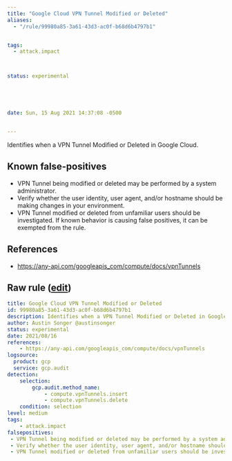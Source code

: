 ```yaml
---
title: "Google Cloud VPN Tunnel Modified or Deleted"
aliases:
  - "/rule/99980a85-3a61-43d3-ac0f-b68d6b4797b1"


tags:
  - attack.impact



status: experimental





date: Sun, 15 Aug 2021 14:37:08 -0500


---
```


Identifies when a VPN Tunnel Modified or Deleted in Google Cloud.

<!--more-->


## Known false-positives

* VPN Tunnel being modified or deleted may be performed by a system administrator.
* Verify whether the user identity, user agent, and/or hostname should be making changes in your environment.
* VPN Tunnel modified or deleted from unfamiliar users should be investigated. If known behavior is causing false positives, it can be exempted from the rule.



## References

* https://any-api.com/googleapis_com/compute/docs/vpnTunnels


## Raw rule ([edit](https://github.com/SigmaHQ/sigma/edit/master/rules/cloud/gcp/gcp_vpn_tunnel_modified_or_deleted.yml))
```yaml
title: Google Cloud VPN Tunnel Modified or Deleted
id: 99980a85-3a61-43d3-ac0f-b68d6b4797b1
description: Identifies when a VPN Tunnel Modified or Deleted in Google Cloud. 
author: Austin Songer @austinsonger
status: experimental
date: 2021/08/16
references:
    - https://any-api.com/googleapis_com/compute/docs/vpnTunnels
logsource:
  product: gcp
  service: gcp.audit
detection:
    selection:
        gcp.audit.method_name: 
            - compute.vpnTunnels.insert
            - compute.vpnTunnels.delete
    condition: selection
level: medium
tags:
    - attack.impact
falsepositives:
 - VPN Tunnel being modified or deleted may be performed by a system administrator. 
 - Verify whether the user identity, user agent, and/or hostname should be making changes in your environment. 
 - VPN Tunnel modified or deleted from unfamiliar users should be investigated. If known behavior is causing false positives, it can be exempted from the rule.

```
